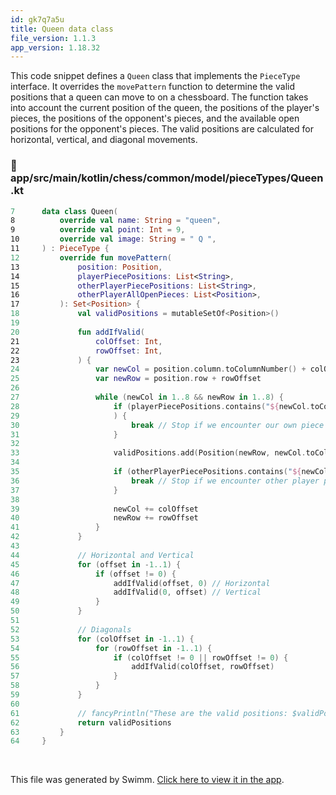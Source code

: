 ```yaml
---
id: gk7q7a5u
title: Queen data class
file_version: 1.1.3
app_version: 1.18.32
---
```


This code snippet defines a `Queen` class that implements the `PieceType` interface. It overrides the `movePattern` function to determine the valid positions that a queen can move to on a chessboard. The function takes into account the current position of the queen, the positions of the player's pieces, the positions of the opponent's pieces, and the available open positions for the opponent's pieces. The valid positions are calculated for horizontal, vertical, and diagonal movements.
<!-- NOTE-swimm-snippet: the lines below link your snippet to Swimm -->
### 📄 app/src/main/kotlin/chess/common/model/pieceTypes/Queen.kt
```kotlin
7      data class Queen(
8          override val name: String = "queen",
9          override val point: Int = 9,
10         override val image: String = " Q ",
11     ) : PieceType {
12         override fun movePattern(
13             position: Position,
14             playerPiecePositions: List<String>,
15             otherPlayerPiecePositions: List<String>,
16             otherPlayerAllOpenPieces: List<Position>,
17         ): Set<Position> {
18             val validPositions = mutableSetOf<Position>()
19     
20             fun addIfValid(
21                 colOffset: Int,
22                 rowOffset: Int,
23             ) {
24                 var newCol = position.column.toColumnNumber() + colOffset + 1
25                 var newRow = position.row + rowOffset
26     
27                 while (newCol in 1..8 && newRow in 1..8) {
28                     if (playerPiecePositions.contains("${newCol.toColumn()}$newRow")
29                     ) {
30                         break // Stop if we encounter our own piece or check
31                     }
32     
33                     validPositions.add(Position(newRow, newCol.toColumn()))
34     
35                     if (otherPlayerPiecePositions.contains("${newCol.toColumn()}$newRow")) {
36                         break // Stop if we encounter other player piece
37                     }
38     
39                     newCol += colOffset
40                     newRow += rowOffset
41                 }
42             }
43     
44             // Horizontal and Vertical
45             for (offset in -1..1) {
46                 if (offset != 0) {
47                     addIfValid(offset, 0) // Horizontal
48                     addIfValid(0, offset) // Vertical
49                 }
50             }
51     
52             // Diagonals
53             for (colOffset in -1..1) {
54                 for (rowOffset in -1..1) {
55                     if (colOffset != 0 || rowOffset != 0) {
56                         addIfValid(colOffset, rowOffset)
57                     }
58                 }
59             }
60     
61             // fancyPrintln("These are the valid positions: $validPositions")
62             return validPositions
63         }
64     }
```

<br/>

This file was generated by Swimm. [Click here to view it in the app](https://app.swimm.io/repos/Z2l0aHViJTNBJTNBQ2hlc3MlM0ElM0FvYnNjdXJlLXN0YXI=/docs/gk7q7a5u).
